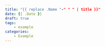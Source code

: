```yaml
---
title: "{{ replace .Name "-" " " | title }}"
date: {{ .Date }}
draft: true
tags:
    - example
categories:
    - Example
---
```


